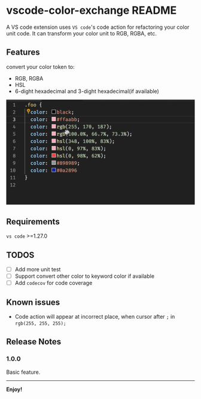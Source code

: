 # vscode-color-exchange README

A VS code extension uses `VS code`'s code action for refactoring your color unit code. It can transform your color unit to RGB, RGBA, etc.

## Features
convert your color token to:
- RGB, RGBA
- HSL
- 6-dight hexadecimal and 3-dight hexadecimal(if available)

![](./imgs/example.gif)
## Requirements
`vs code` >=1.27.0

## TODOS
- [ ] Add more unit test
- [ ] Support convert other color to keyword color if available
- [ ] Add `codecov` for code coverage
## Known issues
- Code action will appear at incorrect place, when cursor after `;` in `rgb(255, 255, 255);`

## Release Notes
### 1.0.0
Basic feature.

-----------------------------------------------------------------------------------------------------------
**Enjoy!**
